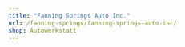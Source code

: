 ```yaml
---
title: "Fanning Springs Auto Inc."
url: /fanning-springs/fanning-springs-auto-inc/
shop: Autowerkstatt
---
```

